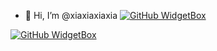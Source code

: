 - 👋 Hi, I’m @xiaxiaxiaxia
[![GitHub WidgetBox](https://github-widgetbox.vercel.app/api/profile?username=xiaxiaxiaxiaJurredr&data=followers,repositories,stars,commits)](https://github.com/xiaxiaxiaxia/xiaxiaxiaxia)

[![GitHub WidgetBox](https://github-widgetbox.vercel.app/api/skills?names=js,java,html,css,c,cpp,csharp,kotlin,dart,json,yaml,mysql,markdown)](https://github.com/xiaxiaxiaxia/xiaxiaxiaxia)
